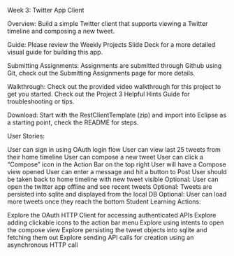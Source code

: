 Week 3: Twitter App Client

Overview: Build a simple Twitter client that supports viewing a Twitter timeline and composing a new tweet.

Guide: Please review the Weekly Projects Slide Deck for a more detailed visual guide for building this app.

Submitting Assignments: Assignments are submitted through Github using Git, check out the Submitting Assignments page for more details.   

Walkthrough: Check out the provided video walkthrough for this project to get you started. Check out the Project 3 Helpful Hints Guide for troubleshooting or tips.

Download: Start with the RestClientTemplate (zip) and import into Eclipse as a starting point, check the README for steps.

User Stories:

User can sign in using OAuth login flow
User can view last 25 tweets from their home timeline
User can compose a new tweet
User can click a “Compose” icon in the Action Bar on the top right
User will have a Compose view opened
User can enter a message and hit a button to Post
User should be taken back to home timeline with new tweet visible
Optional: User can open the twitter app offline and see recent tweets
Optional: Tweets are persisted into sqlite and displayed from the local DB
Optional: User can load more tweets once they reach the bottom
Student Learning Actions:

Explore the OAuth HTTP Client for accessing authenticated APIs
Explore adding clickable icons to the action bar menu
Explore using intents to open the compose view
Explore persisting the tweet objects into sqlite and fetching them out
Explore sending API calls for creation using an asynchronous HTTP call
